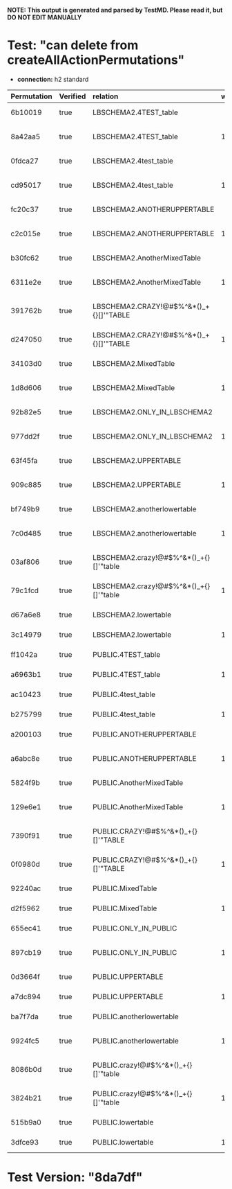 **NOTE: This output is generated and parsed by TestMD. Please read it, but DO NOT EDIT MANUALLY**

# Test: "can delete from createAllActionPermutations" #

- **connection:** h2 standard

| Permutation | Verified | relation                                | where | OPERATIONS
| :---------- | :------- | :-------------------------------------- | :---- | :------
| 6b10019     | true     | LBSCHEMA2.4TEST_table                   |       | **plan**: DELETE FROM "LBSCHEMA2"."4TEST_table"
| 8a42aa5     | true     | LBSCHEMA2.4TEST_table                   | 1=1   | **plan**: DELETE FROM "LBSCHEMA2"."4TEST_table" WHERE 1=1
| 0fdca27     | true     | LBSCHEMA2.4test_table                   |       | **plan**: DELETE FROM "LBSCHEMA2"."4test_table"
| cd95017     | true     | LBSCHEMA2.4test_table                   | 1=1   | **plan**: DELETE FROM "LBSCHEMA2"."4test_table" WHERE 1=1
| fc20c37     | true     | LBSCHEMA2.ANOTHERUPPERTABLE             |       | **plan**: DELETE FROM "LBSCHEMA2"."ANOTHERUPPERTABLE"
| c2c015e     | true     | LBSCHEMA2.ANOTHERUPPERTABLE             | 1=1   | **plan**: DELETE FROM "LBSCHEMA2"."ANOTHERUPPERTABLE" WHERE 1=1
| b30fc62     | true     | LBSCHEMA2.AnotherMixedTable             |       | **plan**: DELETE FROM "LBSCHEMA2"."AnotherMixedTable"
| 6311e2e     | true     | LBSCHEMA2.AnotherMixedTable             | 1=1   | **plan**: DELETE FROM "LBSCHEMA2"."AnotherMixedTable" WHERE 1=1
| 391762b     | true     | LBSCHEMA2.CRAZY!@#\$%^&*()_+{}[]'"TABLE |       | **plan**: DELETE FROM "LBSCHEMA2"."CRAZY!@#\$%^&*()_+{}[]'""TABLE"
| d247050     | true     | LBSCHEMA2.CRAZY!@#\$%^&*()_+{}[]'"TABLE | 1=1   | **plan**: DELETE FROM "LBSCHEMA2"."CRAZY!@#\$%^&*()_+{}[]'""TABLE" WHERE 1=1
| 34103d0     | true     | LBSCHEMA2.MixedTable                    |       | **plan**: DELETE FROM "LBSCHEMA2"."MixedTable"
| 1d8d606     | true     | LBSCHEMA2.MixedTable                    | 1=1   | **plan**: DELETE FROM "LBSCHEMA2"."MixedTable" WHERE 1=1
| 92b82e5     | true     | LBSCHEMA2.ONLY_IN_LBSCHEMA2             |       | **plan**: DELETE FROM "LBSCHEMA2"."ONLY_IN_LBSCHEMA2"
| 977dd2f     | true     | LBSCHEMA2.ONLY_IN_LBSCHEMA2             | 1=1   | **plan**: DELETE FROM "LBSCHEMA2"."ONLY_IN_LBSCHEMA2" WHERE 1=1
| 63f45fa     | true     | LBSCHEMA2.UPPERTABLE                    |       | **plan**: DELETE FROM "LBSCHEMA2"."UPPERTABLE"
| 909c885     | true     | LBSCHEMA2.UPPERTABLE                    | 1=1   | **plan**: DELETE FROM "LBSCHEMA2"."UPPERTABLE" WHERE 1=1
| bf749b9     | true     | LBSCHEMA2.anotherlowertable             |       | **plan**: DELETE FROM "LBSCHEMA2"."anotherlowertable"
| 7c0d485     | true     | LBSCHEMA2.anotherlowertable             | 1=1   | **plan**: DELETE FROM "LBSCHEMA2"."anotherlowertable" WHERE 1=1
| 03af806     | true     | LBSCHEMA2.crazy!@#\$%^&*()_+{}[]'"table |       | **plan**: DELETE FROM "LBSCHEMA2"."crazy!@#\$%^&*()_+{}[]'""table"
| 79c1fcd     | true     | LBSCHEMA2.crazy!@#\$%^&*()_+{}[]'"table | 1=1   | **plan**: DELETE FROM "LBSCHEMA2"."crazy!@#\$%^&*()_+{}[]'""table" WHERE 1=1
| d67a6e8     | true     | LBSCHEMA2.lowertable                    |       | **plan**: DELETE FROM "LBSCHEMA2"."lowertable"
| 3c14979     | true     | LBSCHEMA2.lowertable                    | 1=1   | **plan**: DELETE FROM "LBSCHEMA2"."lowertable" WHERE 1=1
| ff1042a     | true     | PUBLIC.4TEST_table                      |       | **plan**: DELETE FROM "PUBLIC"."4TEST_table"
| a6963b1     | true     | PUBLIC.4TEST_table                      | 1=1   | **plan**: DELETE FROM "PUBLIC"."4TEST_table" WHERE 1=1
| ac10423     | true     | PUBLIC.4test_table                      |       | **plan**: DELETE FROM "PUBLIC"."4test_table"
| b275799     | true     | PUBLIC.4test_table                      | 1=1   | **plan**: DELETE FROM "PUBLIC"."4test_table" WHERE 1=1
| a200103     | true     | PUBLIC.ANOTHERUPPERTABLE                |       | **plan**: DELETE FROM "PUBLIC"."ANOTHERUPPERTABLE"
| a6abc8e     | true     | PUBLIC.ANOTHERUPPERTABLE                | 1=1   | **plan**: DELETE FROM "PUBLIC"."ANOTHERUPPERTABLE" WHERE 1=1
| 5824f9b     | true     | PUBLIC.AnotherMixedTable                |       | **plan**: DELETE FROM "PUBLIC"."AnotherMixedTable"
| 129e6e1     | true     | PUBLIC.AnotherMixedTable                | 1=1   | **plan**: DELETE FROM "PUBLIC"."AnotherMixedTable" WHERE 1=1
| 7390f91     | true     | PUBLIC.CRAZY!@#\$%^&*()_+{}[]'"TABLE    |       | **plan**: DELETE FROM "PUBLIC"."CRAZY!@#\$%^&*()_+{}[]'""TABLE"
| 0f0980d     | true     | PUBLIC.CRAZY!@#\$%^&*()_+{}[]'"TABLE    | 1=1   | **plan**: DELETE FROM "PUBLIC"."CRAZY!@#\$%^&*()_+{}[]'""TABLE" WHERE 1=1
| 92240ac     | true     | PUBLIC.MixedTable                       |       | **plan**: DELETE FROM "PUBLIC"."MixedTable"
| d2f5962     | true     | PUBLIC.MixedTable                       | 1=1   | **plan**: DELETE FROM "PUBLIC"."MixedTable" WHERE 1=1
| 655ec41     | true     | PUBLIC.ONLY_IN_PUBLIC                   |       | **plan**: DELETE FROM "PUBLIC"."ONLY_IN_PUBLIC"
| 897cb19     | true     | PUBLIC.ONLY_IN_PUBLIC                   | 1=1   | **plan**: DELETE FROM "PUBLIC"."ONLY_IN_PUBLIC" WHERE 1=1
| 0d3664f     | true     | PUBLIC.UPPERTABLE                       |       | **plan**: DELETE FROM "PUBLIC"."UPPERTABLE"
| a7dc894     | true     | PUBLIC.UPPERTABLE                       | 1=1   | **plan**: DELETE FROM "PUBLIC"."UPPERTABLE" WHERE 1=1
| ba7f7da     | true     | PUBLIC.anotherlowertable                |       | **plan**: DELETE FROM "PUBLIC"."anotherlowertable"
| 9924fc5     | true     | PUBLIC.anotherlowertable                | 1=1   | **plan**: DELETE FROM "PUBLIC"."anotherlowertable" WHERE 1=1
| 8086b0d     | true     | PUBLIC.crazy!@#\$%^&*()_+{}[]'"table    |       | **plan**: DELETE FROM "PUBLIC"."crazy!@#\$%^&*()_+{}[]'""table"
| 3824b21     | true     | PUBLIC.crazy!@#\$%^&*()_+{}[]'"table    | 1=1   | **plan**: DELETE FROM "PUBLIC"."crazy!@#\$%^&*()_+{}[]'""table" WHERE 1=1
| 515b9a0     | true     | PUBLIC.lowertable                       |       | **plan**: DELETE FROM "PUBLIC"."lowertable"
| 3dfce93     | true     | PUBLIC.lowertable                       | 1=1   | **plan**: DELETE FROM "PUBLIC"."lowertable" WHERE 1=1

# Test Version: "8da7df" #